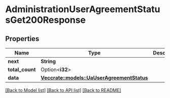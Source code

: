 # AdministrationUserAgreementStatusGet200Response

## Properties

Name | Type | Description | Notes
------------ | ------------- | ------------- | -------------
**next** | **String** |  | 
**total_count** | Option<**i32**> |  | [optional]
**data** | [**Vec<crate::models::UaUserAgreementStatus>**](UA_UserAgreementStatus.md) |  | 

[[Back to Model list]](../README.md#documentation-for-models) [[Back to API list]](../README.md#documentation-for-api-endpoints) [[Back to README]](../README.md)


